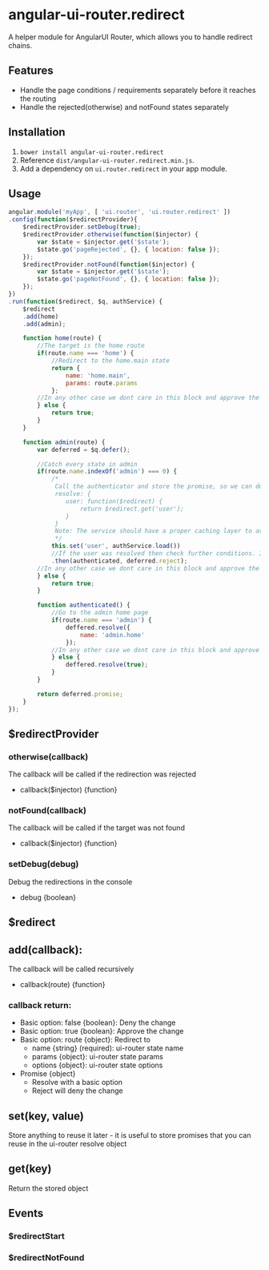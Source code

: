 # angular-ui-router.redirect
A helper module for AngularUI Router, which allows you to handle redirect chains.

## Features
* Handle the page conditions / requirements separately before it reaches the routing
* Handle the rejected(otherwise) and notFound states separately

## Installation
1. `bower install angular-ui-router.redirect`
2. Reference `dist/angular-ui-router.redirect.min.js`.
3. Add a dependency on `ui.router.redirect` in your app module.

## Usage

``` javascript
angular.module('myApp', [ 'ui.router', 'ui.router.redirect' ])
.config(function($redirectProvider){
    $redirectProvider.setDebug(true);
    $redirectProvider.otherwise(function($injector) {
        var $state = $injector.get('$state');
        $state.go('pageRejected', {}, { location: false });
    });
    $redirectProvider.notFound(function($injector) {
        var $state = $injector.get('$state');
        $state.go('pageNotFound', {}, { location: false });
    });
})
.run(function($redirect, $q, authService) {
    $redirect
    .add(home)
    .add(admin);

    function home(route) {
        //The target is the home route
        if(route.name === 'home') {
            //Redirect to the home.main state
            return {
                name: 'home.main',
                params: route.params
            };
        //In any other case we dont care in this block and approve the change
        } else {
            return true;
        }
    }

    function admin(route) {
        var deferred = $q.defer();

        //Catch every state in admin
        if(route.name.indexOf('admin') === 0) {
            /*
             Call the authenticator and store the promise, so we can do that in the ui-router:
             resolve: {
                user: function($redirect) {
                    return $redirect.get('user');
                }
             }
             Note: The service should have a proper caching layer to avoid unnecessary requests
             */
            this.set('user', authService.load())
            //If the user was resolved then check further conditions. In other case deny the change.
            .then(authenticated, deferred.reject);
        //In any other case we dont care in this block and approve the change
        } else {
            return true;
        }

        function authenticated() {
            //Go to the admin home page
            if(route.name === 'admin') {
                deffered.resolve({
                    name: 'admin.home'
                });
            //In any other case we dont care in this block and approve the change
            } else {
                deffered.resolve(true);
            }
        }

        return deferred.promise;
    }
});
```

## $redirectProvider

### otherwise(callback)
The callback will be called if the redirection was rejected
* callback($injector) {function} 

### notFound(callback)
The callback will be called if the target was not found
* callback($injector) {function} 

### setDebug(debug)
Debug the redirections in the console
* debug {boolean}

## $redirect

## add(callback):
The callback will be called recursively
* callback(route) {function}

### callback return:
* Basic option: false {boolean}: Deny the change
* Basic option: true {boolean}: Approve the change
* Basic option: route {object}: Redirect to
    * name {string} (required): ui-router state name
    * params {object}: ui-router state params
    * options {object}: ui-router state options
* Promise {object}
    * Resolve with a basic option
    * Reject will deny the change

## set(key, value)
Store anything to reuse it later - it is useful to store promises that you can reuse in the ui-router resolve object

## get(key)
Return the stored object

## Events

### $redirectStart

### $redirectNotFound
